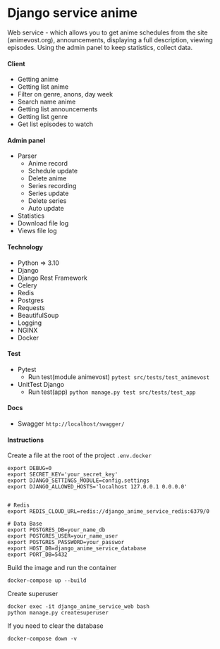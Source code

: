 # Django service anime
Web service - which allows you to get anime schedules from the site (animevost.org),
announcements, displaying a full description, viewing episodes. Using the admin panel to keep statistics, collect data.

#### Сlient
* Getting anime
* Getting list anime
* Filter on genre, anons, day week
* Search name anime
* Getting list announcements
* Getting list genre
* Get list episodes to watch
#### Admin panel 
* Parser
    * Anime record
    * Schedule update
    * Delete anime
    * Series recording
    * Series update
    * Delete series
    * Auto update
* Statistics
* Download file log 
* Views file log

#### Technology
* Python => 3.10 
* Django
* Django Rest Framework
* Celery
* Redis
* Postgres 
* Requests
* BeautifulSoup
* Logging
* NGINX
* Docker

#### Test
* Pytest
    * Run test(module animevost) `pytest src/tests/test_animevost`
* UnitTest Django
    * Run test(app) `python manage.py test src/tests/test_app`

#### Docs
* Swagger `http://localhost/swagger/`

#### Instructions

Сreate a file at the root of the project `.env.docker`

```
export DEBUG=0
export SECRET_KEY='your_secret_key'
export DJANGO_SETTINGS_MODULE=config.settings
export DJANGO_ALLOWED_HOSTS='localhost 127.0.0.1 0.0.0.0'


# Redis
export REDIS_CLOUD_URL=redis://django_anime_service_redis:6379/0

# Data Base
export POSTGRES_DB=your_name_db
export POSTGRES_USER=your_name_user
export POSTGRES_PASSWORD=your_passwor
export HOST_DB=django_anime_service_database
export PORT_DB=5432
```

Build the image and run the container

`docker-compose up --build`

Create superuser
 
```
docker exec -it django_anime_service_web bash
python manage.py createsuperuser
```

If you need to clear the database

`docker-compose down -v`
